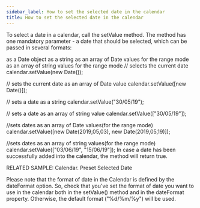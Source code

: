 ```yaml
---
sidebar_label: How to set the selected date in the calendar
title: How to set the selected date in the calendar
---
```


To select a date in a calendar, call the setValue method. The method has one mandatory parameter - a date that should be selected, which can be passed in several formats:

as a Date object
as a string
as an array of Date values for the range mode
as an array of string values for the range mode
// selects the current date
calendar.setValue(new Date());
 
// sets the current date as an array of Date value
calendar.setValue([new Date()]);
 
// sets a date as a string
calendar.setValue("30/05/19");
 
// sets a date as an array of string value
calendar.setValue(["30/05/19"]);
 
//sets dates as an array of Date values(for the range mode)
calendar.setValue([new Date(2019,05,03), new Date(2019,05,19)]);
 
//sets dates as an array of string values(for the range mode)
calendar.setValue(["03/06/19", "15/06/19"]);
In case a date has been successfully added into the calendar, the method will return true.

RELATED SAMPLE:  Calendar. Preset Selected Date

Please note that the format of date in the Calendar is defined by the dateFormat option. So, check that you've set the format of date you want to use in the calendar both in the setValue() method and in the dateFormat property. Otherwise, the default format ("%d/%m/%y") will be used.
